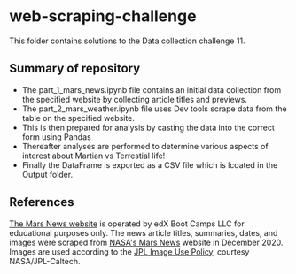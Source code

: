 # web-scraping-challenge

This folder contains solutions to the Data collection challenge 11.

## Summary of repository

* The part_1_mars_news.ipynb file contains an initial data collection from the specified website by collecting article titles and previews.
* The part_2_mars_weather.ipynb file uses Dev tools scrape data from the table on the specified website.
* This is then prepared for analysis by casting the data into the correct form using Pandas
* Thereafter analyses are performed to determine various aspects of interest about Martian vs Terrestial life!
* Finally the DataFrame is exported as a CSV file which is lcoated in the Output folder.

## References

[The Mars News website](https://static.bc-edx.com/data/web/mars_news/index.html) is operated by edX Boot Camps LLC for educational purposes only. The news article titles, summaries, dates, and images were scraped from [NASA's Mars News](https://mars.nasa.gov/) website in December 2020. Images are used according to the [JPL Image Use Policy](https://www.jpl.nasa.gov/jpl-image-use-policy), courtesy NASA/JPL-Caltech.
